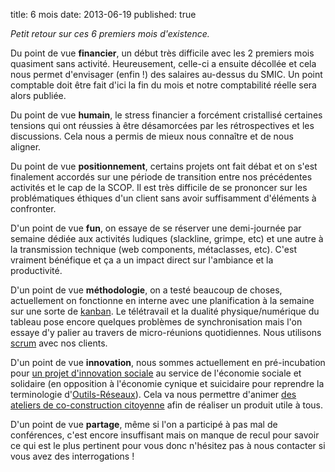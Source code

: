 title: 6 mois
date: 2013-06-19
published: true

*Petit retour sur ces 6 premiers mois d'existence.*

Du point de vue **financier**, un début très difficile avec les 2 premiers mois quasiment sans activité. Heureusement, celle-ci a ensuite décollée et cela nous permet d'envisager (enfin !) des salaires au-dessus du SMIC. Un point comptable doit être fait d'ici la fin du mois et notre comptabilité réelle sera alors publiée.

Du point de vue **humain**, le stress financier a forcément cristallisé certaines tensions qui ont réussies à être désamorcées par les rétrospectives et les discussions. Cela nous a permis de mieux nous connaître et de nous aligner.

Du point de vue **positionnement**, certains projets ont fait débat et on s'est finalement accordés sur une période de transition entre nos précédentes activités et le cap de la SCOP. Il est très difficile de se prononcer sur les problématiques éthiques d'un client sans avoir suffisamment d'éléments à confronter.

D'un point de vue **fun**, on essaye de se réserver une demi-journée par semaine dédiée aux activités ludiques (slackline, grimpe, etc) et une autre à la transmission technique (web components, métaclasses, etc). C'est vraiment bénéfique et ça a un impact direct sur l'ambiance et la productivité.

D'un point de vue **méthodologie**, on a testé beaucoup de choses, actuellement on fonctionne en interne avec une planification à la semaine sur une sorte de [kanban](https://fr.wikipedia.org/wiki/Kanban). Le télétravail et la dualité physique/numérique du tableau pose encore quelques problèmes de synchronisation mais l'on essaye d'y palier au travers de micro-réunions quotidiennes. Nous utilisons [scrum](https://fr.wikipedia.org/wiki/Scrum_%28m%C3%A9thode%29) avec nos clients.

D'un point de vue **innovation**, nous sommes actuellement en pré-incubation pour [un projet d'innovation sociale](/blog/2013/innovation-sociale/) au service de l'économie sociale et solidaire (en opposition à l'économie cynique et suicidaire pour reprendre la terminologie d'[Outils-Réseaux](http://outils-reseaux.org/PresentationProjet)). Cela va nous permettre d'animer [des ateliers de co-construction citoyenne](https://www.smore.com/gy4t-crise-montpellier) afin de réaliser un produit utile à tous.

D'un point de vue **partage**, même si l'on a participé à pas mal de conférences, c'est encore insuffisant mais on manque de recul pour savoir ce qui est le plus pertinent pour vous donc n'hésitez pas à nous contacter si vous avez des interrogations !
